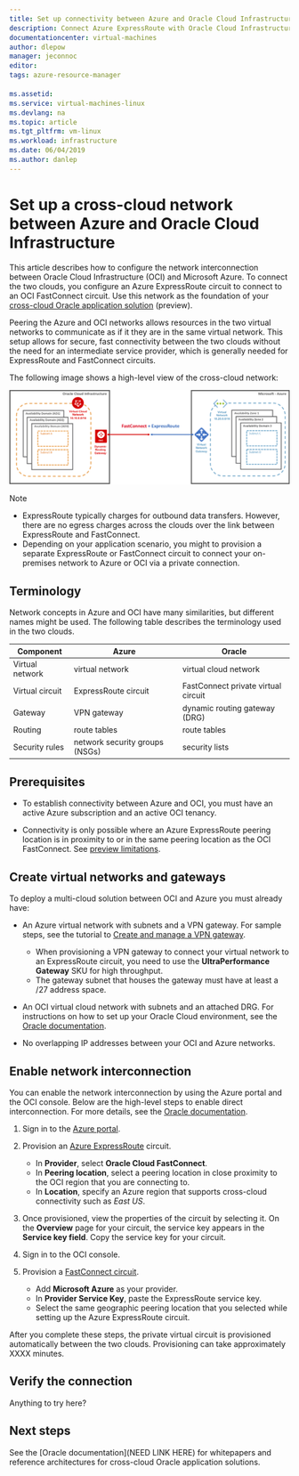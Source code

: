 ```yaml
---
title: Set up connectivity between Azure and Oracle Cloud Infrastructure | Microsoft Docs
description: Connect Azure ExpressRoute with Oracle Cloud Infrastructure (OCI) FastConnect to enable cross-cloud Oracle application solutions
documentationcenter: virtual-machines
author: dlepow
manager: jeconnoc
editor: 
tags: azure-resource-manager

ms.assetid: 
ms.service: virtual-machines-linux
ms.devlang: na
ms.topic: article
ms.tgt_pltfrm: vm-linux
ms.workload: infrastructure
ms.date: 06/04/2019
ms.author: danlep
---
```


# Set up a cross-cloud network between Azure and Oracle Cloud Infrastructure  

This article describes how to configure the network interconnection between Oracle Cloud Infrastructure (OCI) and Microsoft Azure. To connect the two clouds, you configure an Azure ExpressRoute circuit to connect to an OCI FastConnect circuit. Use this network as the foundation of your [cross-cloud Oracle application solution](oracle-oci-overview.md) (preview).
 
Peering the Azure and OCI networks allows resources in the two virtual networks to communicate as if it they are in the same virtual network. This setup allows for secure, fast connectivity between the two clouds without the need for an intermediate service provider, which is generally needed for ExpressRoute and FastConnect circuits.

The following image shows a high-level view of the cross-cloud network:

![](media/oracle-asm/azure-oci-connect.png)

> [!NOTE]
> * ExpressRoute typically charges for outbound data transfers. However, there are no egress charges across the clouds over the link between ExpressRoute and FastConnect.
> * Depending on your application scenario, you might to provision a separate ExpressRoute or FastConnect circuit to connect your on-premises network to Azure or OCI via a private connection. 

## Terminology

Network concepts in Azure and OCI have many similarities, but different names might be used. The following table describes the terminology used in the two clouds.

| Component	| Azure	| Oracle |
|---|----|----|
| Virtual network |	virtual network | virtual cloud network |
| Virtual circuit | ExpressRoute circuit |FastConnect private virtual circuit |
| Gateway | VPN gateway	| dynamic routing gateway (DRG) |
Routing | route tables | route tables |
| Security rules | network security groups (NSGs) | security lists |

## Prerequisites

* To establish connectivity between Azure and OCI, you must have an active Azure subscription and an active OCI tenancy.

* Connectivity is only possible where an Azure ExpressRoute peering location is in proximity to or in the same peering location as the OCI FastConnect. See [preview limitations](oracle-oci-overview.md#preview-limitations).
## Create virtual networks and gateways

To deploy a multi-cloud solution between OCI and Azure you must already have:

* An Azure virtual network with subnets and a VPN gateway. For sample steps, see the tutorial to [Create and manage a VPN gateway](../../../vpn-gateway/vpn-gateway-tutorial-create-gateway-powershell.md).

    * When provisioning a VPN gateway to connect your virtual network to an ExpressRoute circuit, you need to use the **UltraPerformance Gateway** SKU for high throughput. 
    * The gateway subnet that houses the gateway must have at least a /27 address space.

* An OCI virtual cloud network with subnets and an attached DRG. For instructions on how to set up your Oracle Cloud environment, see the [Oracle documentation](https://docs.cloud.oracle.com/iaas/Content/Network/Concepts/overview.htm). 

* No overlapping IP addresses between your OCI and Azure networks.

## Enable network interconnection

You can enable the network interconnection by using the Azure portal and the OCI console. Below are the high-level steps to enable direct interconnection. For more details, see the [Oracle documentation](https://docs.cloud.oracle.com/iaas/Content/Network/Concepts/azure.htm).

1. Sign in to the [Azure portal](https://portal.azure.com).
1. Provision an [Azure ExpressRoute](../../../expressroute/expressroute-howto-circuit-portal-resource-manager.md) circuit. 

    * In **Provider**, select **Oracle Cloud FastConnect**.
    *  In **Peering location**, select a peering location in close proximity to the OCI region that you are connecting to.
    * In **Location**, specify an Azure region that supports cross-cloud connectivity such as *East US*.
1. Once provisioned, view the properties of the circuit by selecting it. On the **Overview** page for your circuit, the service key appears in the **Service key field**. Copy the service key for your circuit.
1. Sign in to the OCI console.
1. Provision a [FastConnect circuit](https://docs.cloud.oracle.com/iaas/Content/Network/Concepts/fastconnectprovider.htm). 
    * Add **Microsoft Azure** as your provider.
    * In **Provider Service Key**, paste the ExpressRoute service key. 
    * Select the same geographic peering location that you selected while setting up the Azure ExpressRoute circuit.

After you complete these steps, the private virtual circuit is provisioned automatically between the two clouds. Provisioning can take approximately XXXX minutes.

## Verify the connection 

Anything to try here?

## Next steps

See the [Oracle documentation](NEED LINK HERE) for whitepapers and reference architectures for cross-cloud Oracle application solutions.

 
